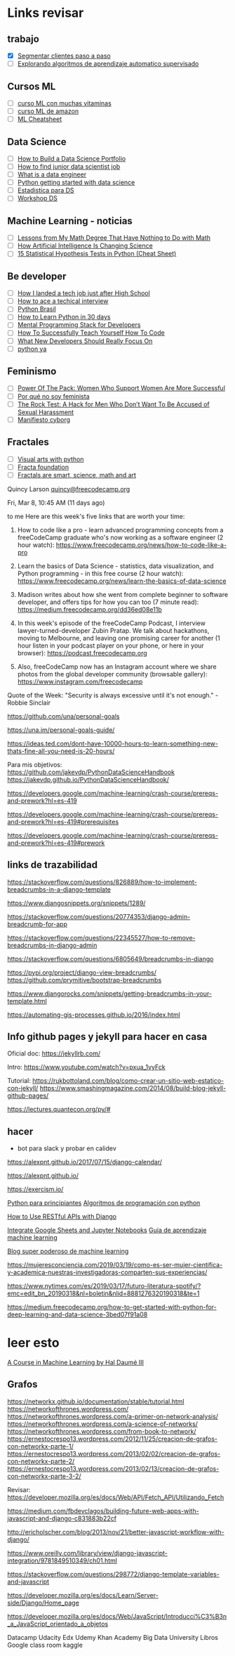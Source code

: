 # Links revisar

## trabajo

- [x] [Segmentar clientes paso a paso](http://www.geekosas.com/index.php/2016/05/08/k-means/)
- [ ] [Explorando algoritmos de aprendizaje automatico supervisado](https://www.toptal.com/machine-learning/explorando-algoritmos-de-aprendizaje-automatico-supervisado/es)

## Cursos ML

- [ ] [curso ML con muchas vitaminas](https://linktr.ee/datasciencedecoded)
- [ ] [curso ML de amazon](https://docs.aws.amazon.com/es_es/machine-learning/latest/dg/what-is-amazon-machine-learning.html)
- [ ] [ML Cheatsheet](https://ml-cheatsheet.readthedocs.io/en/latest/)

## Data Science

- [ ] [How to Build a Data Science Portfolio](https://www.kdnuggets.com/2018/07/build-data-science-portfolio.html)
- [ ] [How to find junior data scientist job](https://www.datascienceweekly.org/articles/how-to-find-junior-data-scientist-jobs)
- [ ] [What is a data engineer](https://www.dataquest.io/blog/what-is-a-data-engineer)
- [ ] [Python getting started with data science](https://www.datasciencecentral.com/profiles/blogs/python-getting-started-with-data-science)
- [ ] [Estadistica para DS](https://medium.com/@eddydecena/estadistica-para-data-scientists-574df6adb13a)
- [ ] [Workshop DS](http://cs109.github.io/2015/?fbclid=IwAR0RAMAHjmaIaKIgi5GnfYPmK06KCnYS6jPiWc9hkfxPRVRXMuVlXSGEpcA)

## Machine Learning - noticias

- [ ] [Lessons from My Math Degree That Have Nothing to Do with Math](https://medium.com/s/story/6-life-lessons-from-my-math-degree-that-have-nothing-to-do-with-math-d38aba90edfe)
- [ ] [How Artificial Intelligence Is Changing Science](https://www.quantamagazine.org/how-artificial-intelligence-is-changing-science-20190311/?fbclid=IwAR1oS1NjQdF74z2fNlUDumzO2rdc0CX2YGJfMFUHTCFkkWZHAFLf6rj0Wt8)
- [ ] [15 Statistical Hypothesis Tests in Python (Cheat Sheet)](https://machinelearningmastery.com/statistical-hypothesis-tests-in-python-cheat-sheet/)

## Be developer

- [ ] [How I landed a tech job just after High School](https://medium.com/@aris.pattakos/how-i-landed-a-tech-job-just-after-high-school-235ddda64b06)
- [ ] [How to ace a techical interview](https://speakerdeck.com/jacobian/how-to-ace-a-technical-interview)
- [ ] [Python Brasil](http://pyfound.blogspot.com/2019/02/python-brasil-people-technology.html)
- [ ] [How to Learn Python in 30 days](https://www.datasciencecentral.com/profiles/blogs/how-to-learn-python-in-30-days)
- [ ] [Mental Programming Stack for Developers](https://medium.com/dvlpr/developers-mental-programming-stack-76725628bf57)
- [ ] [How To Successfully Teach Yourself How To Code](https://medium.freecodecamp.org/successfully-teaching-yourself-how-to-code-f6aac23db44a)
- [ ] [What New Developers Should Really Focus On](https://medium.com/@lydiahallie/what-new-developers-should-really-focus-on-9da2eb5cf10c)
- [ ] [python ya](https://www.tutorialesprogramacionya.com/pythonya/index.php?inicio=0)

## Feminismo

- [ ] [Power Of The Pack: Women Who Support Women Are More Successful](https://www.forbes.com/sites/shelleyzalis/2019/03/06/power-of-the-pack-women-who-support-women-are-more-successful/#275547f01771)
- [ ] [Por qué no soy feminista](https://medium.com/@javier_raya/por-qu%C3%A9-no-soy-feminista-e1addd54b35f?fbclid=IwAR1IoM1aCK24y66U5GCkDs1oyczaWWLKXIYwde4gSr2nYwTMOkpJ0NtMJ2E)
- [ ] [The Rock Test: A Hack for Men Who Don’t Want To Be Accused of Sexual Harassment](https://medium.com/@annevictoriaclark/the-rock-test-a-hack-for-men-who-dont-want-to-be-accused-of-sexual-harassment-73c45e0b49af)
- [ ] [Manifiesto cyborg](http://manifiestocyborg.blogspot.com/2005/09/manifiesto-cyborg.html?m=1)

## Fractales

- [ ] [Visual arts with python](https://books.agiliq.com/projects/Visual-Arts-with-Python/en/latest/index.html)
- [ ] [Fracta foundation](https://fractalfoundation.org/fractivities/)
- [ ] [Fractals are smart, science, math and art](https://www.krqe.com/news/mornings/-fractals-are-smart-science-math-and-art-/1409782344)

Quincy Larson <quincy@freecodecamp.org>
	
Fri, Mar 8, 10:45 AM (11 days ago)
	
to me
Here are this week's five links that are worth your time:

1. How to code like a pro - learn advanced programming concepts from a freeCodeCamp graduate who's now working as a software engineer (2 hour watch): https://www.freecodecamp.org/news/how-to-code-like-a-pro

2. Learn the basics of Data Science - statistics, data visualization, and Python programming - in this free course (2 hour watch): https://www.freecodecamp.org/news/learn-the-basics-of-data-science

3. Madison writes about how she went from complete beginner to software developer, and offers tips for how you can too (7 minute read): https://medium.freecodecamp.org/dd36ed08e11b

4. In this week's episode of the freeCodeCamp Podcast, I interview lawyer-turned-developer Zubin Pratap. We talk about hackathons, moving to Melbourne, and leaving one promising career for another (1 hour listen in your podcast player on your phone, or here in your browser): https://podcast.freecodecamp.org

5. Also, freeCodeCamp now has an Instagram account where we share photos from  the global developer community (browsable gallery): https://www.instagram.com/freecodecamp

Quote of the Week: "Security is always excessive until it's not enough." - Robbie Sinclair

https://github.com/una/personal-goals

https://una.im/personal-goals-guide/

https://ideas.ted.com/dont-have-10000-hours-to-learn-something-new-thats-fine-all-you-need-is-20-hours/

Para mis objetivos:
https://github.com/jakevdp/PythonDataScienceHandbook
https://jakevdp.github.io/PythonDataScienceHandbook/

https://developers.google.com/machine-learning/crash-course/prereqs-and-prework?hl=es-419

https://developers.google.com/machine-learning/crash-course/prereqs-and-prework?hl=es-419#prerequisites

https://developers.google.com/machine-learning/crash-course/prereqs-and-prework?hl=es-419#prework

## links de trazabilidad

https://stackoverflow.com/questions/826889/how-to-implement-breadcrumbs-in-a-django-template

https://www.djangosnippets.org/snippets/1289/

https://stackoverflow.com/questions/20774353/django-admin-breadcrumb-for-app

https://stackoverflow.com/questions/22345527/how-to-remove-breadcrumbs-in-django-admin

https://stackoverflow.com/questions/6805649/breadcrumbs-in-django

https://pypi.org/project/django-view-breadcrumbs/
https://github.com/prymitive/bootstrap-breadcrumbs

https://www.djangorocks.com/snippets/getting-breadcrumbs-in-your-template.html

https://automating-gis-processes.github.io/2016/index.html

## Info github pages y jekyll para hacer en casa

Oficial doc:
https://jekyllrb.com/

Intro:
https://www.youtube.com/watch?v=pxua_1vyFck

Tutorial:
https://rukbottoland.com/blog/como-crear-un-sitio-web-estatico-con-jekyll/
https://www.smashingmagazine.com/2014/08/build-blog-jekyll-github-pages/

https://lectures.quantecon.org/py/#

## hacer

- bot para slack y probar en calidev

https://alexpnt.github.io/2017/07/15/django-calendar/

https://alexpnt.github.io/

https://exercism.io/

[Python para principiantes](https://uniwebsidad.com/libros/python?from=librosweb)
[Algoritmos de programación con python](https://uniwebsidad.com/libros/algoritmos-python?from=librosweb)

[How to Use RESTful APIs with Django](https://simpleisbetterthancomplex.com/tutorial/2018/02/03/how-to-use-restful-apis-with-django.html)

[Integrate Google Sheets and Jupyter Notebooks](https://socraticowl.com/post/integrate-google-sheets-and-jupyter-notebooks/)
[Guía de aprendizaje machine learning](http://www.aprendemachinelearning.com/guia-de-aprendizaje/)

[Blog super poderoso de machine learning](https://vas3k.com/blog/machine_learning/)

https://mujeresconciencia.com/2019/03/19/como-es-ser-mujer-cientifica-y-academica-nuestras-investigadoras-comparten-sus-experiencias/

https://www.nytimes.com/es/2019/03/17/futuro-literatura-spotify/?emc=edit_bn_20190318&nl=boletin&nlid=8881276320190318&te=1

https://medium.freecodecamp.org/how-to-get-started-with-python-for-deep-learning-and-data-science-3bed07f91a08


# leer esto

[A Course in Machine Learning by Hal Daumé III](http://ciml.info/)

## Grafos

https://networkx.github.io/documentation/stable/tutorial.html
https://networkofthrones.wordpress.com/
https://networkofthrones.wordpress.com/a-primer-on-network-analysis/
https://networkofthrones.wordpress.com/a-science-of-networks/
https://networkofthrones.wordpress.com/from-book-to-network/
https://ernestocrespo13.wordpress.com/2012/11/25/creacion-de-grafos-con-networkx-parte-1/
https://ernestocrespo13.wordpress.com/2013/02/02/creacion-de-grafos-con-networkx-parte-2/
https://ernestocrespo13.wordpress.com/2013/02/13/creacion-de-grafos-con-networkx-parte-3-2/


Revisar:
https://developer.mozilla.org/es/docs/Web/API/Fetch_API/Utilizando_Fetch

https://medium.com/fbdevclagos/building-future-web-apps-with-javascript-and-django-c831883b22cf

http://ericholscher.com/blog/2013/nov/21/better-javascript-workflow-with-django/

https://www.oreilly.com/library/view/django-javascript-integration/9781849510349/ch01.html

https://stackoverflow.com/questions/298772/django-template-variables-and-javascript

https://developer.mozilla.org/es/docs/Learn/Server-side/Django/Home_page

https://developer.mozilla.org/es/docs/Web/JavaScript/Introducci%C3%B3n_a_JavaScript_orientado_a_objetos

Datacamp
Udacity
Edx
Udemy
Khan Academy
Big Data University
Libros
Google class room
kaggle
